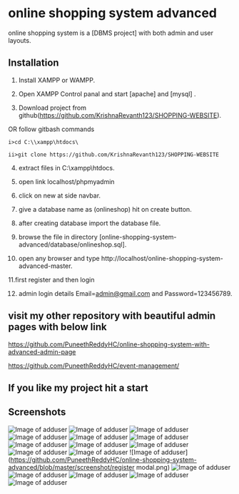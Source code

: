 
# online shopping system advanced

online shopping system is a [DBMS project] with both admin and user layouts.

## Installation

1. Install XAMPP or WAMPP.

2. Open XAMPP Control panal and start [apache] and [mysql] .

3. Download project from github(https://github.com/KrishnaRevanth123/SHOPPING-WEBSITE).
 
 OR follow gitbash commands

    i>cd C:\\xampp\htdocs\

    ii>git clone https://github.com/KrishnaRevanth123/SHOPPING-WEBSITE

4. extract files in C:\\xampp\htdocs\.

5. open link localhost/phpmyadmin

6. click on new at side navbar.

7. give a database name as (onlineshop) hit on create button.

8. after creating database import the database file.

9. browse the file in directory [online-shopping-system-advanced/database/onlineshop.sql].

10. open any browser and type http://localhost/online-shopping-system-advanced-master.

11.first register and then login

12. admin login details  Email=admin@gmail.com and Password=123456789.


## visit my other repository with beautiful admin pages with below link

  https://github.com/PuneethReddyHC/online-shopping-system-with-advanced-admin-page
  
  https://github.com/PuneethReddyHC/event-management/

## If you like my project hit a start


## Screenshots
![Image of adduser](https://github.com/PuneethReddyHC/online-shopping-system-advanced/blob/master/screenshot/adduser.png)
![Image of adduser](https://github.com/PuneethReddyHC/online-shopping-system-advanced/blob/master/screenshot/adminproductadd.png)
![Image of adduser](https://github.com/PuneethReddyHC/online-shopping-system-advanced/blob/master/screenshot/cartpage.png)
![Image of adduser](https://github.com/PuneethReddyHC/online-shopping-system-advanced/blob/master/screenshot/homepage.png)
![Image of adduser](https://github.com/PuneethReddyHC/online-shopping-system-advanced/blob/master/screenshot/loginmodal.png)
![Image of adduser](https://github.com/PuneethReddyHC/online-shopping-system-advanced/blob/master/screenshot/mainpage.png)
![Image of adduser](https://github.com/PuneethReddyHC/online-shopping-system-advanced/blob/master/screenshot/manageuser.png)
![Image of adduser](https://github.com/PuneethReddyHC/online-shopping-system-advanced/blob/master/screenshot/manageuseradmin.png)
![Image of adduser](https://github.com/PuneethReddyHC/online-shopping-system-advanced/blob/master/screenshot/productlistadmin.png)
![Image of adduser](https://github.com/PuneethReddyHC/online-shopping-system-advanced/blob/master/screenshot/productpage.png)
![Image of adduser](https://github.com/PuneethReddyHC/online-shopping-system-advanced/blob/master/screenshot/productzoom.png)
![Image of adduser](https://github.com/PuneethReddyHC/online-shopping-system-advanced/blob/master/screenshot/register modal.png)
![Image of adduser](https://github.com/PuneethReddyHC/online-shopping-system-advanced/blob/master/screenshot/searchfilter.png)
![Image of adduser](https://github.com/PuneethReddyHC/online-shopping-system-advanced/blob/master/screenshot/searchpage.png)
![Image of adduser](https://github.com/PuneethReddyHC/online-shopping-system-advanced/blob/master/screenshot/store.png)
![Image of adduser](https://github.com/PuneethReddyHC/online-shopping-system-advanced/blob/master/screenshot/storepage.png)
![Image of adduser](https://github.com/PuneethReddyHC/online-shopping-system-advanced/blob/master/screenshot/storepage1.png)





